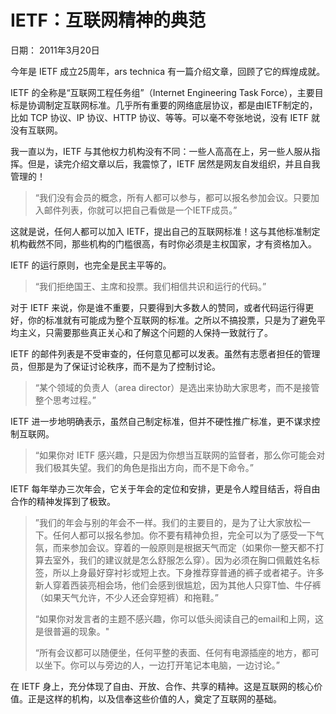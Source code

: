 # IETF：互联网精神的典范

日期： 2011年3月20日

今年是 IETF 成立25周年，ars technica 有一篇介绍文章，回顾了它的辉煌成就。

IETF 的全称是“互联网工程任务组”（Internet Engineering Task Force），主要目标是协调制定互联网标准。几乎所有重要的网络底层协议，都是由IETF制定的，比如 TCP 协议、IP 协议、HTTP 协议、等等。可以毫不夸张地说，没有 IETF 就没有互联网。

我一直以为，IETF 与其他权力机构没有不同：一些人高高在上，另一些人服从指挥。但是，读完介绍文章以后，我震惊了，IETF 居然是网友自发组织，并且自我管理的！

> “我们没有会员的概念，所有人都可以参与，都可以报名参加会议。只要加入邮件列表，你就可以把自己看做是一个IETF成员。”

这就是说，任何人都可以加入 IETF，提出自己的互联网标准！这与其他标准制定机构截然不同，那些机构的门槛很高，有时你必须是主权国家，才有资格加入。

IETF 的运行原则，也完全是民主平等的。

> “我们拒绝国王、主席和投票。我们相信共识和运行的代码。”

对于 IETF 来说，你是谁不重要，只要得到大多数人的赞同，或者代码运行得更好，你的标准就有可能成为整个互联网的标准。之所以不搞投票，只是为了避免平均主义，只需要那些真正关心和了解这个问题的人保持一致就行了。

IETF 的邮件列表是不受审查的，任何意见都可以发表。虽然有志愿者担任的管理员，但那是为了保证讨论秩序，而不是为了控制讨论。

> “某个领域的负责人（area director）是选出来协助大家思考，而不是接管整个思考过程。”

IETF 进一步地明确表示，虽然自己制定标准，但并不硬性推广标准，更不谋求控制互联网。

> “如果你对 IETF 感兴趣，只是因为你想当互联网的监督者，那么你可能会对我们极其失望。我们的角色是指出方向，而不是下命令。”

IETF 每年举办三次年会，它关于年会的定位和安排，更是令人瞠目结舌，将自由合作的精神发挥到了极致。

> ”我们的年会与别的年会不一样。我们的主要目的，是为了让大家放松一下。任何人都可以报名参加。你不要有精神负担，完全可以为了感受一下气氛，而来参加会议。穿着的一般原则是根据天气而定（如果你一整天都不打算去室外，我们的建议就是怎么舒服怎么穿）。因为必须在胸口佩戴姓名标签，所以上身最好穿衬衫或短上衣。下身推荐穿普通的裤子或者裙子。许多新人穿着西装亮相会场，他们会感到很尴尬，因为其他人只穿T恤、牛仔裤（如果天气允许，不少人还会穿短裤）和拖鞋。”
>
> “如果你对发言者的主题不感兴趣，你可以低头阅读自己的email和上网，这是很普遍的现象。"
>
> “所有会议都可以随便坐，任何平整的表面、任何有电源插座的地方，都可以坐下。你可以与旁边的人，一边打开笔记本电脑，一边讨论。”

在 IETF 身上，充分体现了自由、开放、合作、共享的精神。这是互联网的核心价值。正是这样的机构，以及信奉这些价值的人，奠定了互联网的基础。

